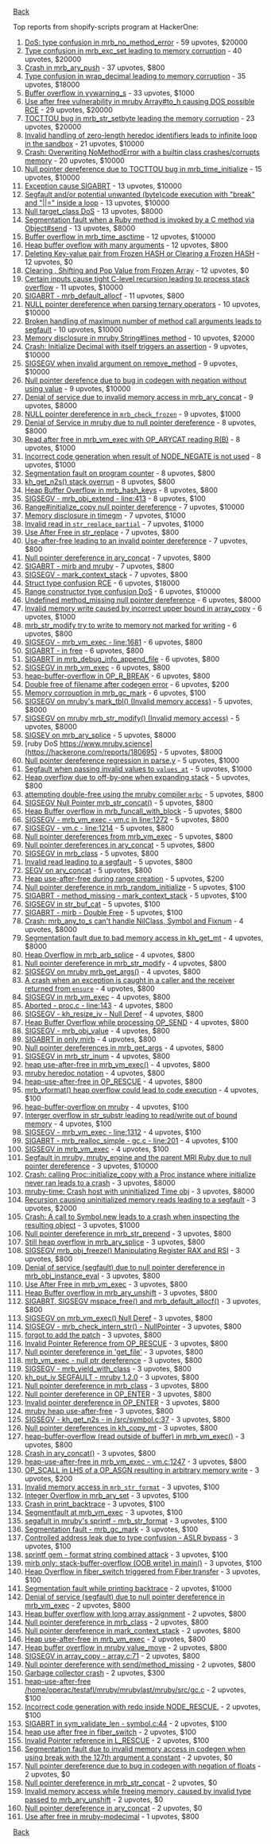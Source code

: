 [Back](../README.md)

Top reports from shopify-scripts program at HackerOne:

1. [DoS: type confusion in mrb_no_method_error](https://hackerone.com/reports/181871) - 59 upvotes, $20000
2. [Type confusion in mrb_exc_set leading to memory corruption](https://hackerone.com/reports/185041) - 40 upvotes, $20000
3. [Crash in mrb_ary_push](https://hackerone.com/reports/420115) - 37 upvotes, $800
4. [Type confusion in wrap_decimal leading to memory corruption](https://hackerone.com/reports/185051) - 35 upvotes, $18000
5. [Buffer overflow in yywarning_s](https://hackerone.com/reports/535827) - 33 upvotes, $1000
6. [Use after free vulnerability in mruby Array#to_h causing DOS possible RCE](https://hackerone.com/reports/181321) - 29 upvotes, $20000
7. [TOCTTOU bug in mrb_str_setbyte leading the memory corruption](https://hackerone.com/reports/181893) - 23 upvotes, $20000
8. [Invalid handling of zero-length heredoc identifiers leads to infinite loop in the sandbox](https://hackerone.com/reports/187305) - 21 upvotes, $10000
9. [Crash: Overwriting NoMethodError with a builtin class crashes/corrupts memory](https://hackerone.com/reports/186723) - 20 upvotes, $10000
10. [Null pointer dereference due to TOCTTOU bug in mrb_time_initialize](https://hackerone.com/reports/182274) - 15 upvotes, $10000
11. [Exception cause SIGABRT](https://hackerone.com/reports/180977) - 13 upvotes, $10000
12. [Segfault and/or potential unwanted (byte)code execution with "break" and "||=" inside a loop](https://hackerone.com/reports/183356) - 13 upvotes, $10000
13. [Null target_class DoS](https://hackerone.com/reports/183405) - 13 upvotes, $8000
14. [Segmentation fault when a Ruby method is invoked by a C method via Object#send](https://hackerone.com/reports/183425) - 13 upvotes, $8000
15. [Buffer overflow in mrb_time_asctime](https://hackerone.com/reports/188326) - 12 upvotes, $10000
16. [Heap buffer oveflow with many arguments](https://hackerone.com/reports/204421) - 12 upvotes, $800
17. [Deleting Key-value pair from Frozen HASH or Clearing a Frozen HASH](https://hackerone.com/reports/194866) - 12 upvotes, $0
18. [Clearing , Shifting and Pop Value from Frozen Array](https://hackerone.com/reports/196416) - 12 upvotes, $0
19. [Certain inputs cause tight C-level recursion leading to process stack overflow](https://hackerone.com/reports/189633) - 11 upvotes, $10000
20. [SIGABRT - mrb_default_allocf](https://hackerone.com/reports/193773) - 11 upvotes, $800
21. [NULL pointer dereference when parsing ternary operators](https://hackerone.com/reports/181677) - 10 upvotes, $10000
22. [Broken handling of maximum number of method call arguments leads to segfault](https://hackerone.com/reports/182484) - 10 upvotes, $10000
23. [Memory disclosure in mruby String#lines method](https://hackerone.com/reports/181319) - 10 upvotes, $2000
24. [Crash: Initialize Decimal with itself triggers an assertion](https://hackerone.com/reports/185775) - 9 upvotes, $10000
25. [SIGSEGV when invalid argument on remove_method](https://hackerone.com/reports/181874) - 9 upvotes, $10000
26. [Null pointer derefence due to bug in codegen with negation without using value](https://hackerone.com/reports/187536) - 9 upvotes, $10000
27. [Denial of service due to invalid memory access in mrb_ary_concat](https://hackerone.com/reports/184712) - 9 upvotes, $8000
28. [NULL pointer dereference in `mrb_check_frozen`](https://hackerone.com/reports/621308) - 9 upvotes, $1000
29. [Denial of Service in mruby due to null pointer dereference](https://hackerone.com/reports/181232) - 8 upvotes, $8000
30. [Read after free in mrb_vm_exec with OP_ARYCAT reading R(B)](https://hackerone.com/reports/184715) - 8 upvotes, $1000
31. [Incorrect code generation when result of NODE_NEGATE is not used](https://hackerone.com/reports/191689) - 8 upvotes, $1000
32. [Segmentation fault on program counter](https://hackerone.com/reports/196498) - 8 upvotes, $800
33. [kh_get_n2s() stack overrun](https://hackerone.com/reports/192578) - 8 upvotes, $800
34. [Heap Buffer Overflow in mrb_hash_keys](https://hackerone.com/reports/216992) - 8 upvotes, $800
35. [SIGSEGV - mrb_obj_extend - line:413](https://hackerone.com/reports/197694) - 8 upvotes, $100
36. [Range#initialize_copy null pointer dereference](https://hackerone.com/reports/181685) - 7 upvotes, $10000
37. [Memory disclosure in timegm](https://hackerone.com/reports/192896) - 7 upvotes, $1000
38. [Invalid read in `str_replace_partial`](https://hackerone.com/reports/633607) - 7 upvotes, $1000
39. [Use After Free in str_replace](https://hackerone.com/reports/193143) - 7 upvotes, $800
40. [Use-after-free leading to an invalid pointer dereference](https://hackerone.com/reports/213261) - 7 upvotes, $800
41. [Null pointer dereference in ary_concat](https://hackerone.com/reports/214681) - 7 upvotes, $800
42. [SIGABRT - mirb and mruby](https://hackerone.com/reports/214000) - 7 upvotes, $800
43. [SIGSEGV - mark_context_stack](https://hackerone.com/reports/209937) - 7 upvotes, $800
44. [Struct type confusion RCE](https://hackerone.com/reports/181879) - 6 upvotes, $18000
45. [Range constructor type confusion DoS](https://hackerone.com/reports/181910) - 6 upvotes, $10000
46. [Undefined method_missing null pointer dereference](https://hackerone.com/reports/181695) - 6 upvotes, $8000
47. [Invalid memory write caused by incorrect upper bound in array_copy](https://hackerone.com/reports/185899) - 6 upvotes, $1000
48. [mrb_str_modify try to write to memory not marked for writing](https://hackerone.com/reports/193077) - 6 upvotes, $800
49. [SIGSEGV - mrb_vm_exec - line:1681](https://hackerone.com/reports/197693) - 6 upvotes, $800
50. [SIGABRT - in free](https://hackerone.com/reports/216725) - 6 upvotes, $800
51. [SIGABRT in mrb_debug_info_append_file](https://hackerone.com/reports/215967) - 6 upvotes, $800
52. [SIGSEGV in mrb_vm_exec](https://hackerone.com/reports/214845) - 6 upvotes, $800
53. [heap-buffer-overflow in OP_R_BREAK](https://hackerone.com/reports/295380) - 6 upvotes, $800
54. [Double free of filename after codegen error](https://hackerone.com/reports/193719) - 6 upvotes, $200
55. [Memory corrouption in mrb_gc_mark](https://hackerone.com/reports/208363) - 6 upvotes, $100
56. [SIGSEGV on mruby's mark_tbl() (Invalid memory access)](https://hackerone.com/reports/183239) - 5 upvotes, $8000
57. [SIGSEGV on mruby mrb_str_modify() (Invalid memory access)](https://hackerone.com/reports/183231) - 5 upvotes, $8000
58. [SIGSEV on mrb_ary_splice](https://hackerone.com/reports/182027) - 5 upvotes, $8000
59. [ruby DoS https://www.mruby.science](https://hackerone.com/reports/180695) - 5 upvotes, $8000
60. [Null pointer dereference regression in parse.y](https://hackerone.com/reports/185387) - 5 upvotes, $1000
61. [Segfault when passing invalid values to `values_at`](https://hackerone.com/reports/190133) - 5 upvotes, $1000
62. [Heap overflow due to off-by-one when expanding stack](https://hackerone.com/reports/194906) - 5 upvotes, $800
63. [attempting double-free using the mruby compiler `mrbc`](https://hackerone.com/reports/193517) - 5 upvotes, $800
64. [SIGSEGV Null Pointer mrb_str_concat()](https://hackerone.com/reports/192734) - 5 upvotes, $800
65. [Heap Buffer overflow in mrb_funcall_with_block](https://hackerone.com/reports/196819) - 5 upvotes, $800
66. [SIGSEGV - mrb_vm_exec - vm.c in line:1272](https://hackerone.com/reports/196386) - 5 upvotes, $800
67. [SIGSEGV - vm.c - line:1214](https://hackerone.com/reports/201905) - 5 upvotes, $800
68. [Null pointer dereferences from mrb_vm_exec](https://hackerone.com/reports/210671) - 5 upvotes, $800
69. [Null pointer dereferences in ary_concat](https://hackerone.com/reports/214171) - 5 upvotes, $800
70. [SIGSEGV in mrb_class](https://hackerone.com/reports/215447) - 5 upvotes, $800
71. [Invalid read leading to a segfault](https://hackerone.com/reports/295680) - 5 upvotes, $800
72. [SEGV on ary_concat](https://hackerone.com/reports/296198) - 5 upvotes, $800
73. [Heap use-after-free during range creation](https://hackerone.com/reports/194884) - 5 upvotes, $200
74. [Null pointer dereference in mrb_random_initialize](https://hackerone.com/reports/202362) - 5 upvotes, $100
75. [SIGABRT - method_missing - mark_context_stack](https://hackerone.com/reports/205284) - 5 upvotes, $100
76. [SIGSEGV in str_buf_cat](https://hackerone.com/reports/213255) - 5 upvotes, $100
77. [SIGABRT - mirb - Double Free](https://hackerone.com/reports/214576) - 5 upvotes, $100
78. [Crash: mrb_any_to_s can't handle NilClass, Symbol and Fixnum](https://hackerone.com/reports/185794) - 4 upvotes, $8000
79. [Segmentation fault due to bad memory access in kh_get_mt](https://hackerone.com/reports/188313) - 4 upvotes, $8000
80. [Heap Overflow in mrb_arb_splice](https://hackerone.com/reports/192362) - 4 upvotes, $800
81. [Null pointer dereference in mrb_str_modify](https://hackerone.com/reports/197723) - 4 upvotes, $800
82. [SIGSEGV on mruby mrb_get_args()](https://hackerone.com/reports/191938) - 4 upvotes, $800
83. [A crash when an exception is caught in a caller and the receiver returned from `ensure`](https://hackerone.com/reports/204774) - 4 upvotes, $800
84. [SIGSEGV in mrb_vm_exec](https://hackerone.com/reports/196380) - 4 upvotes, $800
85. [Aborted - proc.c - line:143](https://hackerone.com/reports/199764) - 4 upvotes, $800
86. [SIGSEGV - kh_resize_iv - Null Deref](https://hackerone.com/reports/193724) - 4 upvotes, $800
87. [Heap Buffer Overflow while processing OP_SEND](https://hackerone.com/reports/206239) - 4 upvotes, $800
88. [SIGSEGV - mrb_obj_value](https://hackerone.com/reports/213779) - 4 upvotes, $800
89. [SIGABRT in only mirb](https://hackerone.com/reports/212882) - 4 upvotes, $800
90. [Null pointer dereferences in mrb_get_args](https://hackerone.com/reports/216351) - 4 upvotes, $800
91. [SIGSEGV in mrb_str_inum](https://hackerone.com/reports/217083) - 4 upvotes, $800
92. [heap use-after-free in mrb_vm_exec()](https://hackerone.com/reports/216700) - 4 upvotes, $800
93. [mruby heredoc notation](https://hackerone.com/reports/297383) - 4 upvotes, $800
94. [heap-use-after-free in OP_RESCUE](https://hackerone.com/reports/295276) - 4 upvotes, $800
95. [mrb_vformat() heap overflow could lead to code execution](https://hackerone.com/reports/192318) - 4 upvotes, $100
96. [heap-buffer-overflow on mruby](https://hackerone.com/reports/192665) - 4 upvotes, $100
97. [Interger overflow in str_substr leading to read/write out of bound memory](https://hackerone.com/reports/205884) - 4 upvotes, $100
98. [SIGSEGV - mrb_vm_exec - line:1312](https://hackerone.com/reports/203513) - 4 upvotes, $100
99. [SIGABRT - mrb_realloc_simple - gc.c - line:201](https://hackerone.com/reports/198452) - 4 upvotes, $100
100. [SIGSEGV in mrb_vm_exec](https://hackerone.com/reports/217097) - 4 upvotes, $100
101. [Segfault in mruby, mruby_engine and the parent MRI Ruby due to null pointer dereference](https://hackerone.com/reports/181828) - 3 upvotes, $10000
102. [Crash: calling Proc::initialize_copy with a Proc instance where initialize never ran leads to a crash](https://hackerone.com/reports/184857) - 3 upvotes, $8000
103. [mruby-time: Crash host with uninitialized Time obj](https://hackerone.com/reports/184661) - 3 upvotes, $8000
104. [Recursion causing uninitialized memory reads leading to a segfault](https://hackerone.com/reports/201897) - 3 upvotes, $2000
105. [Crash: A call to Symbol.new leads to a crash when inspecting the resulting object](https://hackerone.com/reports/185957) - 3 upvotes, $1000
106. [Null pointer dereference in mrb_str_prepend](https://hackerone.com/reports/193081) - 3 upvotes, $800
107. [Still heap overflow in mrb_ary_splice](https://hackerone.com/reports/197719) - 3 upvotes, $800
108. [SIGSEGV mrb_obj_freeze() Manipulating Register RAX and RSI](https://hackerone.com/reports/191994) - 3 upvotes, $800
109. [Denial of service (segfault) due to null pointer dereference in mrb_obj_instance_eval](https://hackerone.com/reports/202582) - 3 upvotes, $800
110. [Use After Free in mrb_vm_exec](https://hackerone.com/reports/205536) - 3 upvotes, $800
111. [Heap Buffer overflow in mrb_ary_unshift](https://hackerone.com/reports/205521) - 3 upvotes, $800
112. [SIGABRT, SIGSEGV mspace_free() and mrb_default_allocf()](https://hackerone.com/reports/192532) - 3 upvotes, $800
113. [SIGSEGV on mrb_vm_exec() Null Deref](https://hackerone.com/reports/192485) - 3 upvotes, $800
114. [SIGSEGV - mrb_check_intern_str() - NullPointer](https://hackerone.com/reports/193075) - 3 upvotes, $800
115. [forgot to add the patch](https://hackerone.com/reports/203595) - 3 upvotes, $800
116. [Invalid Pointer Reference from OP_RESCUE](https://hackerone.com/reports/210246) - 3 upvotes, $800
117. [Null pointer dereference in 'get_file'](https://hackerone.com/reports/211021) - 3 upvotes, $800
118. [mrb_vm_exec - null ptr dereference](https://hackerone.com/reports/210429) - 3 upvotes, $800
119. [SIGSEGV - mrb_yield_with_class](https://hackerone.com/reports/212074) - 3 upvotes, $800
120. [kh_put_iv SEGFAULT - mruby 1.2.0](https://hackerone.com/reports/217610) - 3 upvotes, $800
121. [Null pointer dereference in mrb_class](https://hackerone.com/reports/215891) - 3 upvotes, $800
122. [Null pointer dereference in OP_ENTER](https://hackerone.com/reports/218233) - 3 upvotes, $800
123. [Invalid pointer dereference in OP_ENTER](https://hackerone.com/reports/218570) - 3 upvotes, $800
124. [mruby heap use-after-free](https://hackerone.com/reports/206109) - 3 upvotes, $800
125. [SIGSEGV - kh_get_n2s - in /src/symbol.c:37](https://hackerone.com/reports/212456) - 3 upvotes, $800
126. [Null pointer dereferences in kh_copy_mt](https://hackerone.com/reports/221712) - 3 upvotes, $800
127. [heap-buffer-overflow (read outside of buffer) in mrb_vm_exec()](https://hackerone.com/reports/221251) - 3 upvotes, $800
128. [Crash in ary_concat()](https://hackerone.com/reports/216615) - 3 upvotes, $800
129. [heap-use-after-free in mrb_vm_exec - vm.c:1247](https://hackerone.com/reports/222294) - 3 upvotes, $800
130. [OP_SCALL in LHS of a OP_ASGN resulting in arbitrary memory write](https://hackerone.com/reports/226200) - 3 upvotes, $200
131. [Invalid memory access in `mrb_str_format`](https://hackerone.com/reports/191328) - 3 upvotes, $100
132. [Integer Overflow in mrb_ary_set](https://hackerone.com/reports/192235) - 3 upvotes, $100
133. [Crash in print_backtrace](https://hackerone.com/reports/197916) - 3 upvotes, $100
134. [Segmentfault at mrb_vm_exec](https://hackerone.com/reports/201903) - 3 upvotes, $100
135. [segafult in mruby's sprintf - mrb_str_format](https://hackerone.com/reports/204628) - 3 upvotes, $100
136. [Segmentation fault - mrb_gc_mark](https://hackerone.com/reports/195842) - 3 upvotes, $100
137. [Controlled address leak due to type confusion - ASLR bypass](https://hackerone.com/reports/207321) - 3 upvotes, $100
138. [sprintf gem - format string combined attack](https://hackerone.com/reports/212239) - 3 upvotes, $100
139. [mirb only: stack-buffer-overflow (OOB write) in main()](https://hackerone.com/reports/219870) - 3 upvotes, $100
140. [Heap Overflow in fiber_switch triggered from Fiber.transfer](https://hackerone.com/reports/227762) - 3 upvotes, $100
141. [Segmentation fault while printing backtrace](https://hackerone.com/reports/204047) - 2 upvotes, $1000
142. [Denial of service (segfault) due to null pointer dereference in mrb_vm_exec](https://hackerone.com/reports/202584) - 2 upvotes, $800
143. [Heap buffer overflow with long array assignment](https://hackerone.com/reports/209449) - 2 upvotes, $800
144. [Null pointer dereference in mrb_class](https://hackerone.com/reports/212107) - 2 upvotes, $800
145. [Null pointer dereference in mark_context_stack](https://hackerone.com/reports/208526) - 2 upvotes, $800
146. [Heap use-after-free in mrb_vm_exec](https://hackerone.com/reports/207710) - 2 upvotes, $800
147. [Heap buffer overflow in mruby value_move](https://hackerone.com/reports/209765) - 2 upvotes, $800
148. [SIGSEGV in array_copy - array.c:71](https://hackerone.com/reports/218567) - 2 upvotes, $800
149. [Null pointer dereference with send/method_missing](https://hackerone.com/reports/242354) - 2 upvotes, $800
150. [Garbage collector crash](https://hackerone.com/reports/215854) - 2 upvotes, $300
151. [heap-use-after-free /home/operac/testafl/mruby/mrubylast/mruby/src/gc.c](https://hackerone.com/reports/200821) - 2 upvotes, $100
152. [Incorrect code generation with redo inside NODE_RESCUE.](https://hackerone.com/reports/200387) - 2 upvotes, $100
153. [SIGABRT in sym_validate_len - symbol.c:44](https://hackerone.com/reports/218803) - 2 upvotes, $100
154. [heap use after free in fiber_switch](https://hackerone.com/reports/222171) - 2 upvotes, $100
155. [Invalid Pointer reference in L_RESCUE](https://hackerone.com/reports/219293) - 2 upvotes, $100
156. [Segmentation fault due to invalid memory access in codegen when using break with the 127th argument a constant](https://hackerone.com/reports/189704) - 2 upvotes, $0
157. [Null pointer dereference due to bug in codegen with negation of floats](https://hackerone.com/reports/187539) - 2 upvotes, $0
158. [Null pointer dereference in mrb_str_concat](https://hackerone.com/reports/185705) - 2 upvotes, $0
159. [Invalid memory access while freeing memory, caused by invalid type passed to mrb_ary_unshift](https://hackerone.com/reports/183696) - 2 upvotes, $0
160. [Null pointer dereference in ary_concat](https://hackerone.com/reports/183667) - 2 upvotes, $0
161. [Use after free in mruby-mpdecimal](https://hackerone.com/reports/244904) - 1 upvotes, $800


[Back](../README.md)